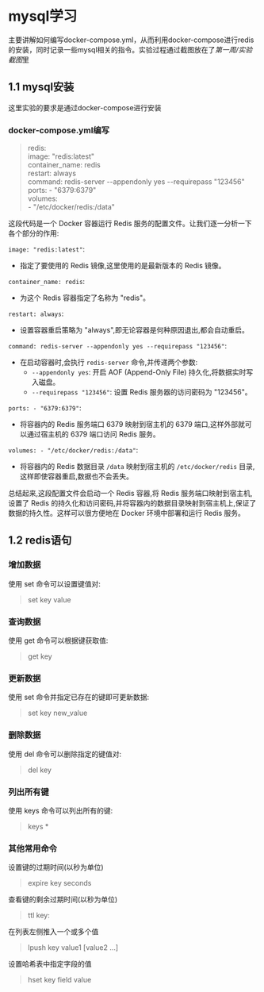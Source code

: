 # mysql学习
主要讲解如何编写docker-compose.yml，从而利用docker-compose进行redis的安装，同时记录一些mysql相关的指令。实验过程通过截图放在了*第一周/实验截图*里
## 1.1 mysql安装
这里实验的要求是通过docker-compose进行安装  
### docker-compose.yml编写  
>    redis:  
      image: "redis:latest"  
      container_name: redis  
      restart: always  
      command: redis-server --appendonly yes --requirepass  "123456"  
      ports:
        - "6379:6379"  
      volumes:  
        - "/etc/docker/redis:/data"

这段代码是一个 Docker 容器运行 Redis 服务的配置文件。让我们逐一分析一下各个部分的作用:

`image: "redis:latest"`:
   - 指定了要使用的 Redis 镜像,这里使用的是最新版本的 Redis 镜像。

`container_name: redis`:
   - 为这个 Redis 容器指定了名称为 "redis"。

`restart: always`:
   - 设置容器重启策略为 "always",即无论容器是何种原因退出,都会自动重启。

`command: redis-server --appendonly yes --requirepass "123456"`:
   - 在启动容器时,会执行 `redis-server` 命令,并传递两个参数:
     - `--appendonly yes`: 开启 AOF (Append-Only File) 持久化,将数据实时写入磁盘。
     - `--requirepass "123456"`: 设置 Redis 服务器的访问密码为 "123456"。

`ports:
     - "6379:6379"`:
   - 将容器内的 Redis 服务端口 6379 映射到宿主机的 6379 端口,这样外部就可以通过宿主机的 6379 端口访问 Redis 服务。

`volumes:
     - "/etc/docker/redis:/data"`:
   - 将容器内的 Redis 数据目录 `/data` 映射到宿主机的 `/etc/docker/redis` 目录,这样即使容器重启,数据也不会丢失。

总结起来,这段配置文件会启动一个 Redis 容器,将 Redis 服务端口映射到宿主机,设置了 Redis 的持久化和访问密码,并将容器内的数据目录映射到宿主机上,保证了数据的持久性。这样可以很方便地在 Docker 环境中部署和运行 Redis 服务。        

## 1.2 redis语句  
### 增加数据
使用 set 命令可以设置键值对:
>set key value
### 查询数据
使用 get 命令可以根据键获取值:
>get key
### 更新数据
使用 set 命令并指定已存在的键即可更新数据:
>set key new_value
### 删除数据
使用 del 命令可以删除指定的键值对:
>del key
### 列出所有键
使用 keys 命令可以列出所有的键:
>keys *
### 其他常用命令
设置键的过期时间(以秒为单位)
>expire key seconds  

查看键的剩余过期时间(以秒为单位)
>ttl key:

在列表左侧推入一个或多个值
>lpush key value1 [value2 ...]

设置哈希表中指定字段的值
>hset key field value